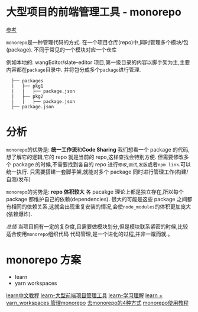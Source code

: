 # 大型项目的前端管理工具 - monorepo

[参考](http://t.zoukankan.com/vickylinj-p-15572188.html)

`monorepo`是一种管理代码的方式.
在一个项目仓库(repo)中,同时管理多个模块/包(package).
不同于常见的一个模块对应一个仓库

例如本地的: wangEditor/slate-editor 项目,第一级目录的内容以脚手架为主,主要内容都在`package`目录中.
并将包分成多个`package`进行管理.

```
  ├── packages
  |   ├── pkg1
  |   |   ├── package.json
  |   ├── pkg2
  |   |   ├── package.json
  ├── package.json
```

# 分析

`monorepo`的优势是: **统一工作流**和**Code Sharing**
我们想看一个 package 的代码,想了解它的逻辑,它的 repo 就是当前的 repo,这样查找会特别方便.
但需要修改多个 package 的时候,不需要找到各自的 repo 进行`修改`,`测试`,`发版`或者`npm link`.可以统一执行.
只需要搭建一套脚手架,就能对多个 package 同时进行管理工作(构建/自测/发布)

`monorepo`的劣势是: **repo 体积较大**
各 pacakge 理论上都是独立存在,所以每个 package 都维护自己的依赖(dependencies).
很大的可能是这些 package 之间都有相同的依赖关系,这就会出现重复安装的情况,会使`node_modules`的体积更加庞大(依赖爆炸).

_总结_
当项目拥有一定的复杂度,且需要做模块划分,但是模块联系紧密的时候,比较适合使用`monorepo`组织代码
代码管理,是一个进化的过程,并非一蹴而就.。

# monorepo 方案

- learn
- yarn workspaces

[learn中文教程](https://segmentfault.com/a/1190000019350611)
[learn-大型前端项目管理工具](https://segmentfault.com/a/1190000019309820?utm_source=tag-newest)
[learn-学习理解](https://blog.csdn.net/kalinux/article/details/116462002)
[learn + yarn_workspaces 管理monorepo](https://zhuanlan.zhihu.com/p/350329753)
[去monorepo的4种方式](https://blog.csdn.net/dfsgwe1231/article/details/105996358)
[monorepo使用教程](https://blog.51cto.com/u_15064632/4322993)
